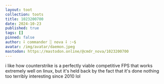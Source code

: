 ```yaml
---
layout: toot
collection: toots
title: 1023200700
date: 2024-10-23
published: true
tags: []
pinned: false
author: ⸸ commander ░ nova ⸸ :~$
avatar: /img/avatar/daemon.jpeg
mastodon: https://mastodon.online/@cmdr_nova/1023200700
---
```


i like how counterstrike is a perfectly viable competitive FPS that works extremely well on linux, but it's held back by the fact that it's done nothing too terribly interesting since 2010 lol
